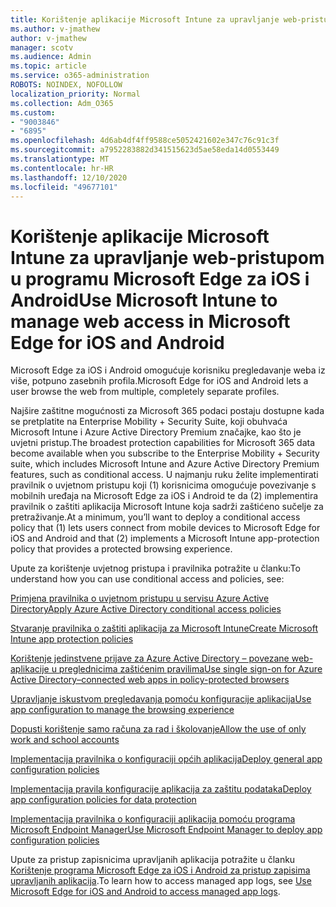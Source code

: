 ```yaml
---
title: Korištenje aplikacije Microsoft Intune za upravljanje web-pristupom u programu Microsoft Edge za iOS i Android
ms.author: v-jmathew
author: v-jmathew
manager: scotv
ms.audience: Admin
ms.topic: article
ms.service: o365-administration
ROBOTS: NOINDEX, NOFOLLOW
localization_priority: Normal
ms.collection: Adm_O365
ms.custom:
- "9003846"
- "6895"
ms.openlocfilehash: 4d6ab4df4ff9588ce5052421602e347c76c91c3f
ms.sourcegitcommit: a7952283882d341515623d5ae58eda14d0553449
ms.translationtype: MT
ms.contentlocale: hr-HR
ms.lasthandoff: 12/10/2020
ms.locfileid: "49677101"
---
```

# <a name="use-microsoft-intune-to-manage-web-access-in-microsoft-edge-for-ios-and-android"></a><span data-ttu-id="08b29-102">Korištenje aplikacije Microsoft Intune za upravljanje web-pristupom u programu Microsoft Edge za iOS i Android</span><span class="sxs-lookup"><span data-stu-id="08b29-102">Use Microsoft Intune to manage web access in Microsoft Edge for iOS and Android</span></span>

<span data-ttu-id="08b29-103">Microsoft Edge za iOS i Android omogućuje korisniku pregledavanje weba iz više, potpuno zasebnih profila.</span><span class="sxs-lookup"><span data-stu-id="08b29-103">Microsoft Edge for iOS and Android lets a user browse the web from multiple, completely separate profiles.</span></span>

<span data-ttu-id="08b29-104">Najšire zaštitne mogućnosti za Microsoft 365 podaci postaju dostupne kada se pretplatite na Enterprise Mobility + Security Suite, koji obuhvaća Microsoft Intune i Azure Active Directory Premium značajke, kao što je uvjetni pristup.</span><span class="sxs-lookup"><span data-stu-id="08b29-104">The broadest protection capabilities for Microsoft 365 data become available when you subscribe to the Enterprise Mobility + Security suite, which includes Microsoft Intune and Azure Active Directory Premium features, such as conditional access.</span></span> <span data-ttu-id="08b29-105">U najmanju ruku želite implementirati pravilnik o uvjetnom pristupu koji (1) korisnicima omogućuje povezivanje s mobilnih uređaja na Microsoft Edge za iOS i Android te da (2) implementira pravilnik o zaštiti aplikacija Microsoft Intune koja sadrži zaštićeno sučelje za pretraživanje.</span><span class="sxs-lookup"><span data-stu-id="08b29-105">At a minimum, you’ll want to deploy a conditional access policy that (1) lets users connect from mobile devices to Microsoft Edge for iOS and Android and that (2) implements a Microsoft Intune app-protection policy that provides a protected browsing experience.</span></span>

<span data-ttu-id="08b29-106">Upute za korištenje uvjetnog pristupa i pravilnika potražite u članku:</span><span class="sxs-lookup"><span data-stu-id="08b29-106">To understand how you can use conditional access and policies, see:</span></span>

[<span data-ttu-id="08b29-107">Primjena pravilnika o uvjetnom pristupu u servisu Azure Active Directory</span><span class="sxs-lookup"><span data-stu-id="08b29-107">Apply Azure Active Directory conditional access policies</span></span>](https://go.microsoft.com/fwlink/?linkid=2132481)

[<span data-ttu-id="08b29-108">Stvaranje pravilnika o zaštiti aplikacija za Microsoft Intune</span><span class="sxs-lookup"><span data-stu-id="08b29-108">Create Microsoft Intune app protection policies</span></span>](https://go.microsoft.com/fwlink/?linkid=2132651)

[<span data-ttu-id="08b29-109">Korištenje jedinstvene prijave za Azure Active Directory – povezane web-aplikacije u preglednicima zaštićenim pravilima</span><span class="sxs-lookup"><span data-stu-id="08b29-109">Use single sign-on for Azure Active Directory–connected web apps in policy-protected browsers</span></span>](https://go.microsoft.com/fwlink/?linkid=2132482)

[<span data-ttu-id="08b29-110">Upravljanje iskustvom pregledavanja pomoću konfiguracije aplikacija</span><span class="sxs-lookup"><span data-stu-id="08b29-110">Use app configuration to manage the browsing experience</span></span>](https://go.microsoft.com/fwlink/?linkid=2132483)

[<span data-ttu-id="08b29-111">Dopusti korištenje samo računa za rad i školovanje</span><span class="sxs-lookup"><span data-stu-id="08b29-111">Allow the use of only work and school accounts</span></span>](https://go.microsoft.com/fwlink/?linkid=2132652)

[<span data-ttu-id="08b29-112">Implementacija pravilnika o konfiguraciji općih aplikacija</span><span class="sxs-lookup"><span data-stu-id="08b29-112">Deploy general app configuration policies</span></span>](https://go.microsoft.com/fwlink/?linkid=2132653)

[<span data-ttu-id="08b29-113">Implementacija pravila konfiguracije aplikacija za zaštitu podataka</span><span class="sxs-lookup"><span data-stu-id="08b29-113">Deploy app configuration policies for data protection</span></span>](https://go.microsoft.com/fwlink/?linkid=2132654)

[<span data-ttu-id="08b29-114">Implementacija pravilnika o konfiguraciji aplikacija pomoću programa Microsoft Endpoint Manager</span><span class="sxs-lookup"><span data-stu-id="08b29-114">Use Microsoft Endpoint Manager to deploy app configuration policies</span></span>](https://go.microsoft.com/fwlink/?linkid=2132707)

<span data-ttu-id="08b29-115">Upute za pristup zapisnicima upravljanih aplikacija potražite u članku [Korištenje programa Microsoft Edge za iOS i Android za pristup zapisima upravljanih aplikacija](https://go.microsoft.com/fwlink/?linkid=2132578).</span><span class="sxs-lookup"><span data-stu-id="08b29-115">To learn how to access managed app logs, see [Use Microsoft Edge for iOS and Android to access managed app logs](https://go.microsoft.com/fwlink/?linkid=2132578).</span></span>
